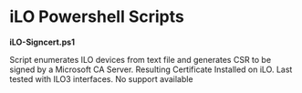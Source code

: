 # iLO Powershell Scripts

**iLO-Signcert.ps1**

Script enumerates ILO devices from text file and generates  CSR to be signed by a Microsoft CA Server. Resulting Certificate Installed on iLO.
Last tested with ILO3 interfaces. No support available